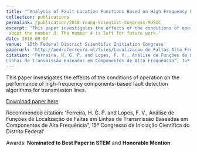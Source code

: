 ```yaml
---
title: "“Analysis of Fault Location Functions Based on High Frequency Components on Transmission Lines." (in Portuguese)
collection: publications
permalink: /publication/2018-Young-Scientist-Congress-MUSIC
excerpt: 'This paper investigates the effects of the conditions of operation on the performance of high-frequency components-based fault detection algorithms for transmission lines'
 about the number 3. The number 4 is left for future work.'
date: 2018-09-07
venue: '15th Federal District Scientific Initiation Congress'
paperurl: 'http://pedroferreira.ml/files/Localizacao_de_Faltas_Alta_Frequencia.pdf'
citation: 'Ferreira, H. G. P. and Lopes, F. V., Análise de Funções de Localização de Faltas em
Linhas de Transmissão Baseadas em Componentes de Alta Frequência”, 15º Congresso de Iniciação Científica do Distrito Federal'
---
```

This paper investigates the effects of the conditions of operation on the performance of high-frequency components-based fault detection algorithms for transmission lines.

[Download paper here](http://pedroferreira.ml/files/Localizacao_de_Faltas_Alta_Frequencia.pdf)

Recommended citation: 'Ferreira, H. G. P. and Lopes, F. V., Análise de Funções de Localização de Faltas em
Linhas de Transmissão Baseadas em Componentes de Alta Frequência”, 15º Congresso de Iniciação Científica do Distrito Federal'

Awards: **Nominated to Best Paper in STEM** and **Honorable Mention**
